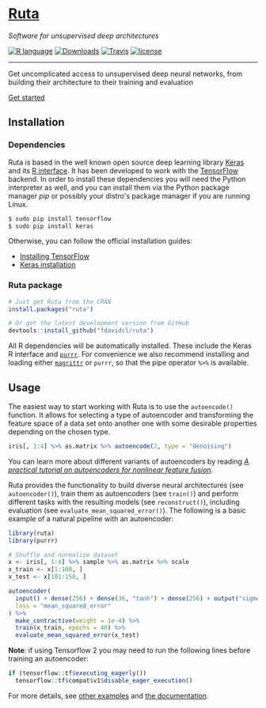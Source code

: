 [Ruta](https://ruta.software/)
=================================================

*Software for unsupervised deep architectures*

[![R language](https://img.shields.io/badge/language-R-lightgrey.svg)](https://www.r-project.org/)
[![Downloads](https://cranlogs.r-pkg.org/badges/ruta)](https://cranlogs.r-pkg.org/downloads/total/last-month/ruta)
[![Travis](https://img.shields.io/travis/fdavidcl/ruta/master.svg)](https://travis-ci.org/fdavidcl/ruta)
[![license](https://img.shields.io/github/license/fdavidcl/ruta.svg)](https://www.gnu.org/licenses/gpl.html)

---

Get uncomplicated access to unsupervised deep neural networks, from building their architecture to their training and evaluation

[Get started](https://ruta.software/articles/examples/autoencoder_basic.html)

## Installation

### Dependencies

Ruta is based in the well known open source deep learning library [Keras](https://keras.io) and its [R interface](https://keras.rstudio.com). It has been developed to work with the [TensorFlow](https://www.tensorflow.org/) backend. In order to install these dependencies you will need the Python interpreter as well, and you can install them via the Python package manager *pip* or possibly your distro's package manager if you are running Linux.

```sh
$ sudo pip install tensorflow
$ sudo pip install keras
```

Otherwise, you can follow the official installation guides:

- [Installing TensorFlow](https://www.tensorflow.org/install/)
- [Keras installation](https://keras.io/#installation)

### Ruta package

```r
# Just get Ruta from the CRAN
install.packages("ruta")

# Or get the latest development version from GitHub
devtools::install_github("fdavidcl/ruta")
```

All R dependencies will be automatically installed. These include the Keras R interface and [`purrr`](https://purrr.tidyverse.org/). For convenience we also recommend installing and loading either [`magrittr`](https://magrittr.tidyverse.org/) or `purrr`, so that the pipe operator `%>%` is available.

## Usage

The easiest way to start working with Ruta is to use the `autoencode()` function. It allows for selecting a type of autoencoder and transforming the feature space of a data set onto another one with some desirable properties depending on the chosen type.

```r
iris[, 1:4] %>% as.matrix %>% autoencode(2, type = "denoising")
```

You can learn more about different variants of autoencoders by reading [*A practical tutorial on autoencoders for nonlinear feature fusion*](https://arxiv.org/abs/1801.01586).

Ruta provides the functionality to build diverse neural architectures (see `autoencoder()`), train them as autoencoders (see `train()`) and perform different tasks with the resulting models (see `reconstruct()`), including evaluation (see `evaluate_mean_squared_error()`). The following is a basic example of a natural pipeline with an autoencoder:

```r
library(ruta)
library(purrr)

# Shuffle and normalize dataset
x <- iris[, 1:4] %>% sample %>% as.matrix %>% scale
x_train <- x[1:100, ]
x_test <- x[101:150, ]

autoencoder(
  input() + dense(256) + dense(36, "tanh") + dense(256) + output("sigmoid"),
  loss = "mean_squared_error"
) %>%
  make_contractive(weight = 1e-4) %>%
  train(x_train, epochs = 40) %>%
  evaluate_mean_squared_error(x_test)
```

**Note**: if using Tensorflow 2 you may need to run the following lines before training an autoencoder:

```r
if (tensorflow::tf$executing_eagerly())
  tensorflow::tf$compat$v1$disable_eager_execution()
```

For more details, see [other examples](http://ruta.software/articles/examples) and [the documentation](http://ruta.software/reference/).

